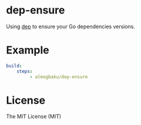 # dep-ensure

Using [dep](https://github.com/golang/dep) to ensure your Go dependencies versions.

# Example

```yaml
build:
    steps:
         - almogbaku/dep-ensure
```

# License

The MIT License (MIT)
